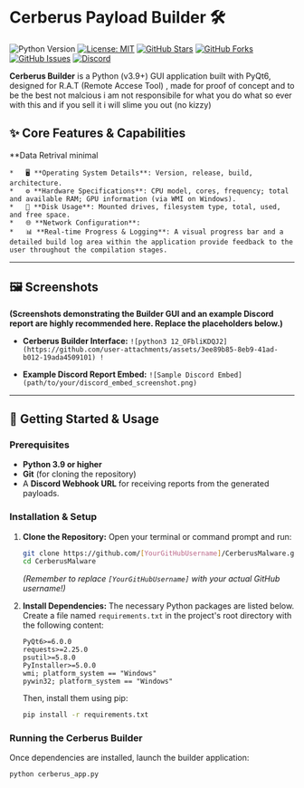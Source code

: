 # Cerberus Payload Builder 🛠️

<!-- Main Badges -->
![Python Version](https://img.shields.io/badge/python-3.9%2B-blue.svg?style=for-the-badge&logo=python)
[![License: MIT](https://img.shields.io/badge/License-MIT-yellow.svg?style=for-the-badge)](https://opensource.org/licenses/MIT) <!-- REPLACE WITH YOUR CHOSEN LICENSE -->
[![GitHub Stars](https://img.shields.io/github/stars/[YourGitHubUsername]/CerberusMalware?style=for-the-badge&logo=github)](https://github.com/[Trinitysudo]/CerberusMalware/stargazers) <!-- Replace [YourGitHubUsername] -->
[![GitHub Forks](https://img.shields.io/github/forks/[YourGitHubUsername]/CerberusMalware?style=for-the-badge&logo=github)](https://github.com/[Trinitysudo]/CerberusMalware/network/members) <!-- Replace [YourGitHubUsername] -->
[![GitHub Issues](https://img.shields.io/github/issues/[YourGitHubUsername]/CerberusMalware?style=for-the-badge&logo=github)](https://github.com/[Trinitysudo]/CerberusMalware/issues) <!-- Replace [YourGitHubUsername] -->
[![Discord](https://img.shields.io/discord/YOUR_SERVER_ID?label=Join%20Discord&logo=discord&logoColor=white&color=7289DA&style=for-the-badge)](https://discord.gg/3ZSVqbbUwJ) <!-- Replace YOUR_SERVER_ID -->

<!-- Optional Social/Activity Badges -->
<!--
[![GitHub last commit](https://img.shields.io/github/last-commit/[YourGitHubUsername]/CerberusMalware?style=flat-square&logo=github)](https://github.com/[YourGitHubUsername]/CerberusMalware/commits/main)
[![GitHub repo size](https://img.shields.io/github/repo-size/[YourGitHubUsername]/CerberusMalware?style=flat-square)](https://github.com/[YourGitHubUsername]/CerberusMalware)
-->

**Cerberus Builder** is a Python (v3.9+) GUI application built with PyQt6, designed for R.A.T (Remote Accese Tool) , made for proof of concept and to be the best not malcious
i  am not responsibile for what you do what so ever with this and if you sell it i will slime you out (no kizzy)

## ✨ Core Features & Capabilities

**Data Retrival minimal

    *   🖥️ **Operating System Details**: Version, release, build, architecture.
    *   ⚙️ **Hardware Specifications**: CPU model, cores, frequency; total and available RAM; GPU information (via WMI on Windows).
    *   💾 **Disk Usage**: Mounted drives, filesystem type, total, used, and free space.
    *   🌐 **Network Configuration**:
    *   📊 **Real-time Progress & Logging**: A visual progress bar and a detailed build log area within the application provide feedback to the user throughout the compilation stages.

---

## 🖼️ Screenshots

**(Screenshots demonstrating the Builder GUI and an example Discord report are highly recommended here. Replace the placeholders below.)**

*   **Cerberus Builder Interface:**
    `![python3 12_OFbliKDQJ2](https://github.com/user-attachments/assets/3ee89b85-8eb9-41ad-b012-19ada4509101)
!`

*   **Example Discord Report Embed:**
    `![Sample Discord Embed](path/to/your/discord_embed_screenshot.png)`

---

## 🚀 Getting Started & Usage

### Prerequisites

*   **Python 3.9 or higher**
*   **Git** (for cloning the repository)
*   A **Discord Webhook URL** for receiving reports from the generated payloads.

### Installation & Setup

1.  **Clone the Repository:**
    Open your terminal or command prompt and run:
    ```bash
    git clone https://github.com/[YourGitHubUsername]/CerberusMalware.git
    cd CerberusMalware
    ```
    *(Remember to replace `[YourGitHubUsername]` with your actual GitHub username!)*

2.  **Install Dependencies:**
    The necessary Python packages are listed below. Create a file named `requirements.txt` in the project's root directory with the following content:
    ```
    PyQt6>=6.0.0
    requests>=2.25.0
    psutil>=5.8.0
    PyInstaller>=5.0.0
    wmi; platform_system == "Windows"
    pywin32; platform_system == "Windows"
    ```
    Then, install them using pip:
    ```bash
    pip install -r requirements.txt
    ```


### Running the Cerberus Builder

Once dependencies are installed, launch the builder application:
```bash
python cerberus_app.py
